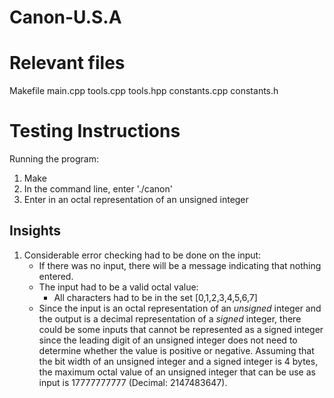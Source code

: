 # Canon-U.S.A

# Relevant files 
Makefile
main.cpp
tools.cpp
tools.hpp
constants.cpp
constants.h

# Testing Instructions
Running the program:
1. Make
2. In the command line, enter './canon'
3. Enter in an octal representation of an unsigned integer

## Insights
1. Considerable error checking had to be done on the input:
    - If there was no input, there will be a message indicating that nothing entered.
    - The input had to be a valid octal value:
        - All characters had to be in the set [0,1,2,3,4,5,6,7]
    - Since the input is an octal representation of an *unsigned* integer and the output
      is a decimal representation of a *signed* integer, there could be some inputs that 
      cannot be represented as a signed integer since the leading digit of an unsigned 
      integer does not need to determine whether the value is positive or negative. 
      Assuming that the bit width of an unsigned integer and a signed integer is 
      4 bytes, the maximum octal value of an unsigned integer that can be use as input 
      is 17777777777 (Decimal: 2147483647). 
